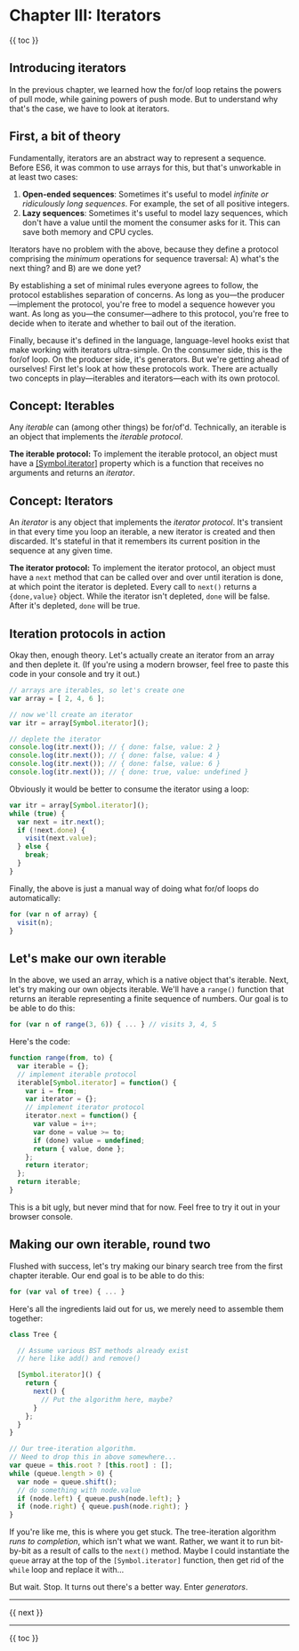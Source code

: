 # Chapter III: Iterators

{{ toc }}

## Introducing iterators

In the previous chapter, we learned how the for/of loop retains the powers of pull mode, while gaining powers of push mode. But to understand why that's the case, we have to look at iterators.

## First, a bit of theory

Fundamentally, iterators are an abstract way to represent a sequence. Before ES6, it was common to use arrays for this, but that's unworkable in at least two cases:

 1. **Open-ended sequences**: Sometimes it's useful to model *infinite or ridiculously long sequences*. For example, the set of all positive integers.
 2. **Lazy sequences**: Sometimes it's useful to model lazy sequences, which don't have a value until the moment the consumer asks for it. This can save both memory and CPU cycles.

Iterators have no problem with the above, because they define a protocol comprising the *minimum* operations for sequence traversal: A) what's the next thing? and B) are we done yet?

By establishing a set of minimal rules everyone agrees to follow, the protocol establishes separation of concerns. As long as you—the producer—implement the protocol, you're free to model a sequence however you want. As long as you—the consumer—adhere to this protocol, you're free to decide when to iterate and whether to bail out of the iteration.

Finally, because it's defined in the language, language-level hooks exist that make working with iterators ultra-simple. On the consumer side, this is the for/of loop. On the producer side, it's generators. But we're getting ahead of ourselves! First let's look at how these protocols work. There are actually two concepts in play—iterables and iterators—each with its own protocol.

## Concept: Iterables

Any *iterable* can (among other things) be for/of'd. Technically, an iterable is an object that implements the *iterable protocol*.

**The iterable protocol:** To implement the iterable protocol, an object must have a [[Symbol.iterator]](https://developer.mozilla.org/en-US/docs/Web/JavaScript/Reference/Global_Objects/Symbol) property which is a function that receives no arguments and returns an *iterator*.

## Concept: Iterators

An *iterator* is any object that implements the *iterator protocol*. It's transient in that every time you loop an iterable, a new iterator is created and then discarded. It's stateful in that it remembers its current position in the sequence at any given time.

**The iterator protocol:** To implement the iterator protocol, an object must have a `next` method that can be called over and over until iteration is done, at which point the iterator is depleted. Every call to `next()` returns a `{done,value}` object. While the iterator isn't depleted, `done` will be false. After it's depleted, `done` will be true.

## Iteration protocols in action

Okay then, enough theory. Let's actually create an iterator from an array and then deplete it. (If you're using a modern browser, feel free to paste this code in your console and try it out.)

```js
// arrays are iterables, so let's create one
var array = [ 2, 4, 6 ];

// now we'll create an iterator
var itr = array[Symbol.iterator]();

// deplete the iterator
console.log(itr.next()); // { done: false, value: 2 }
console.log(itr.next()); // { done: false, value: 4 }
console.log(itr.next()); // { done: false, value: 6 }
console.log(itr.next()); // { done: true, value: undefined }
```

Obviously it would be better to consume the iterator using a loop:

```js
var itr = array[Symbol.iterator]();
while (true) {
  var next = itr.next();
  if (!next.done) {
    visit(next.value);
  } else {
    break;
  }
}
```

Finally, the above is just a manual way of doing what for/of loops do automatically:

```js
for (var n of array) {
  visit(n);
}
```

## Let's make our own iterable

In the above, we used an array, which is a native object that's iterable. Next, let's try making our own objects iterable. We'll have a `range()` function that returns an iterable representing a finite sequence of numbers. Our goal is to be able to do this:

```js
for (var n of range(3, 6)) { ... } // visits 3, 4, 5
```

Here's the code:

```js
function range(from, to) {
  var iterable = {};
  // implement iterable protocol
  iterable[Symbol.iterator] = function() {
    var i = from;
    var iterator = {};
    // implement iterator protocol
    iterator.next = function() {
      var value = i++;
      var done = value >= to;
      if (done) value = undefined;
      return { value, done };
    };
    return iterator;
  };
  return iterable;
}
```

This is a bit ugly, but never mind that for now. Feel free to try it out in your browser console.

## Making our own iterable, round two

Flushed with success, let's try making our binary search tree from the first chapter iterable. Our end goal is to be able to do this:

```js
for (var val of tree) { ... }
```

Here's all the ingredients laid out for us, we merely need to assemble them together:

```js
class Tree {

  // Assume various BST methods already exist
  // here like add() and remove()

  [Symbol.iterator]() {
    return {
      next() {
        // Put the algorithm here, maybe?
      }
    };
  }
}

// Our tree-iteration algorithm.
// Need to drop this in above somewhere...
var queue = this.root ? [this.root] : [];
while (queue.length > 0) {
  var node = queue.shift();
  // do something with node.value
  if (node.left) { queue.push(node.left); }
  if (node.right) { queue.push(node.right); }
}
```

If you're like me, this is where you get stuck. The tree-iteration algorithm *runs to completion*, which isn't what we want. Rather, we want it to run bit-by-bit as a result of calls to the `next()` method. Maybe I could instantiate the `queue` array at the top of the `[Symbol.iterator]` function, then get rid of the `while` loop and replace it with...

But wait. Stop. It turns out there's a better way. Enter *generators*.

----------------

{{ next }}

----------------

{{ toc }}
